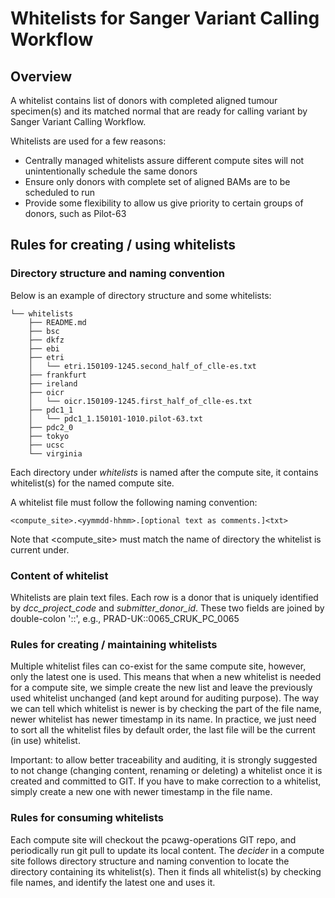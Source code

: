 # Whitelists for Sanger Variant Calling Workflow

## Overview

A whitelist contains list of donors with completed aligned tumour specimen(s) and its matched normal that are ready for calling variant by Sanger Variant Calling Workflow.

Whitelists are used for a few reasons:
- Centrally managed whitelists assure different compute sites will not unintentionally schedule the same donors
- Ensure only donors with complete set of aligned BAMs are to be scheduled to run
- Provide some flexibility to allow us give priority to certain groups of donors, such as Pilot-63

## Rules for creating / using whitelists

### Directory structure and naming convention

Below is an example of directory structure and some whitelists:

```
└── whitelists
    ├── README.md
    ├── bsc
    ├── dkfz
    ├── ebi
    ├── etri
    │   └── etri.150109-1245.second_half_of_clle-es.txt
    ├── frankfurt
    ├── ireland
    ├── oicr
    │   └── oicr.150109-1245.first_half_of_clle-es.txt
    ├── pdc1_1
    │   └── pdc1_1.150101-1010.pilot-63.txt
    ├── pdc2_0
    ├── tokyo
    ├── ucsc
    └── virginia
```

Each directory under *whitelists* is named after the compute site, it contains whitelist(s) for the named compute site.

A whitelist file must follow the following naming convention:
```
<compute_site>.<yymmdd-hhmm>.[optional text as comments.]<txt>
```

Note that <compute_site> must match the name of directory the whitelist is current under.

### Content of whitelist

Whitelists are plain text files. Each row is a donor that is uniquely identified by *dcc\_project\_code* and *submitter\_donor\_id*. These two fields are joined by double-colon '::', e.g., PRAD-UK::0065\_CRUK\_PC\_0065

### Rules for creating / maintaining whitelists

Multiple whitelist files can co-exist for the same compute site, however, only the latest one is used. This means that when a new whitelist is needed for a compute site, we simple create the new list and leave the previously used whitelist unchanged (and kept around for auditing purpose). The way we can tell which whitelist is newer is by checking the <yymmdd-hhmm> part of the file name, newer whitelist has newer timestamp in its name. In practice, we just need to sort all the whitelist files by default order, the last file will be the current (in use) whitelist.

Important: to allow better traceability and auditing, it is strongly suggested to not change (changing content, renaming or deleting) a whitelist once it is created and committed to GIT. If you have to make correction to a whitelist, simply create a new one with newer timestamp in the file name.

### Rules for consuming whitelists

Each compute site will checkout the pcawg-operations GIT repo, and periodically run git pull to update its local content. The *decider* in a compute site follows directory structure and naming convention to locate the directory containing its whitelist(s). Then it finds all whitelist(s) by checking file names, and identify the latest one and uses it.

